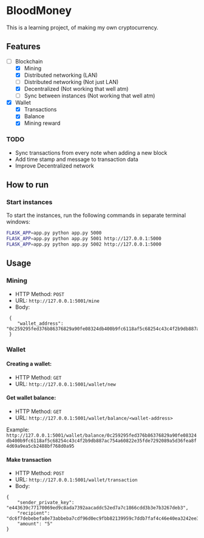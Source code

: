 # BloodMoney
This is a learning project, of making my own cryptocurrency.

## Features
- [ ] Blockchain
  - [x] Mining
  - [x] Distributed networking (LAN)
  - [ ] Distributed networking (Not just LAN)
  - [x] Decentralized (Not working that well atm)
  - [ ] Sync between instances (Not working that well atm)
- [x] Wallet
  - [x] Transactions
  - [x] Balance
  - [X] Mining reward

### TODO
* Sync transactions from every note when adding a new block
* Add time stamp and message to transaction data
* Improve Decentralized network 


## How to run

### Start instances
To start the instances, run the following commands in separate terminal windows:

```sh
FLASK_APP=app.py python app.py 5000
FLASK_APP=app.py python app.py 5001 http://127.0.0.1:5000
FLASK_APP=app.py python app.py 5002 http://127.0.0.1:5000
```

## Usage

### Mining
* HTTP Method: `POST` 
* URL: `http://127.0.0.1:5001/mine`
* Body:
```
 {
    "wallet_address": "0c259295fed376b86376829a90fe08324db400b9fc6118af5c68254c43c4f2b9db887ac754a60822e35fde7292089a5d36fea8f4d69a9ea5cb2488bf768d0a95" 
 }
```

### Wallet
#### Creating a wallet:
  * HTTP Method: `GET`
  * URL: `http://127.0.0.1:5001/wallet/new`

#### Get wallet balance:
  * HTTP Method: `GET`
  * URL: `http://127.0.0.1:5001/wallet/balance/<wallet-address>`

Example: `http://127.0.0.1:5001/wallet/balance/0c259295fed376b86376829a90fe08324db400b9fc6118af5c68254c43c4f2b9db887ac754a60822e35fde7292089a5d36fea8f4d69a9ea5cb2488bf768d0a95`

#### Make transaction
  * HTTP Method: `POST`
  * URL: `http://127.0.0.1:5001/wallet/transaction`
  * Body:
```
{
    "sender_private_key": "e443639c77170069ed9c8ada7392aacaddc52ed7a7c1866cdd3b3e7b3267deb3",
    "recipient": "dc6f7debebefa8e73abbeba7cdf96d0ec9fbb82139959c7ddb7faf4c46e40ea3242ee3dec15148da244eb2f772116a25467d78b2e7677ffde0260b700b0384d3",
    "amount": "5"
}
```